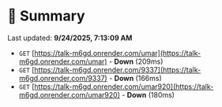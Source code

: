 # 📖 Summary
Last updated: **9/24/2025, 7:13:09 AM**

- `GET` [https://talk-m6gd.onrender.com/umar](https://talk-m6gd.onrender.com/umar) - **Down** (209ms)
- `GET` [https://talk-m6gd.onrender.com/9337](https://talk-m6gd.onrender.com/9337) - **Down** (166ms)
- `GET` [https://talk-m6gd.onrender.com/umar920](https://talk-m6gd.onrender.com/umar920) - **Down** (180ms)
